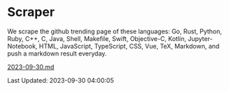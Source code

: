 # Scraper

We scrape the github trending page of these languages: Go, Rust, Python, Ruby, C++, C, Java, Shell, Makefile, Swift, Objective-C, Kotlin, Jupyter-Notebook, HTML, JavaScript, TypeScript, CSS, Vue, TeX, Markdown, and push a markdown result everyday.

[2023-09-30.md](https://github.com/yangwenmai/github-trending-backup/blob/master/2023-09-30.md)

Last Updated: 2023-09-30 04:00:05